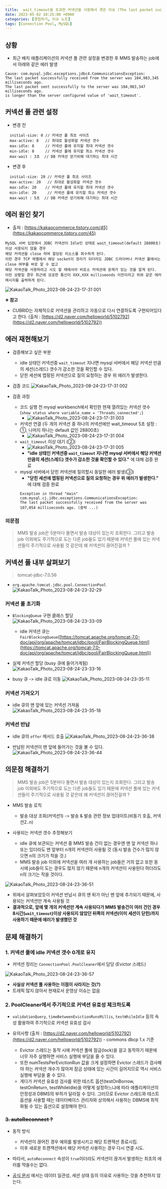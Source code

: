 ```yaml
---
title:  wait_timeout을 초과한 커넥션을 사용해서 겪은 이슈 (The last packet successfully received from the server was ... milliseconds ago)
date: 2023-05-02 10:25:00 +0900
categories: [경험하기, 이슈 노트]
tags: [Connection Pool, MySQL]
---
```


## 상황
- 최근 배치 애플리케이션의 커넥션 풀 관련 설정을 변경한 후 MMS 발송하는 job에서 아래와 같은 에러 발생
```
Cause: com.mysql.jdbc.exceptions.jdbc4.CommunicationsException:
The last packet successfully received from the server was 104,983,345 milliseconds ago.
The last packet sent successfully to the server was 104,983,347 milliseconds ago.
is longer than the server configured value of 'wait_timeout'.
```

## 커넥션 풀 관련 설정
- 변경 전
```
  initial-size: 0 // 커넥션 풀 최초 사이즈
  max-active: 8   // 최대로 활성화할 커넥션 갯수
  max-idle: 8     // 커넥션 풀에 유지할 최대 커넥션 갯수
  min-idle: 0     // 커넥션 풀에 유지할 최소 커넥션 갯수
  max-wait : 3초  // DB 커넥션 얻기위해 대기하는 최대 시간
```

- 변경 후
```
  initial-size: 20 // 커넥션 풀 최초 사이즈
  max-active: 20   // 최대로 활성화할 커넥션 갯수
  max-idle: 20    // 커넥션 풀에 유지할 최대 커넥션 갯수
  min-idle: 20     // 커넥션 풀에 유지할 최소 커넥션 갯수
  max-wait : 5초  // DB 커넥션 얻기위해 대기하는 최대 시간
```


## 에러 원인 찾기
- 출처 : [https://kakaocommerce.tistory.com/45](https://kakaocommerce.tistory.com/45)
```
MySQL 서버 입장에서 JDBC 커넥션이 Idle인 상태로 wait_timeout(default 28800초) 이상 사용되지 않을 경우
해당 커넥션을 close 하여 할당된 리소스를 회수하게 된다.
이런 경우 TCP 레벨에서 해당 socket이 정리가 되더라도 JDBC 드라이버나 커넥션 풀에서는 close 여부를 바로 알 수 없고
해당 커넥션을 사용하려고 시도 할 때에서야 비로소 커넥션에 문제가 있는 것을 알게 된다.
이런 상황일 경우 최근에 성공한 통신이 XXX,XXX milliseonds 이전이라고 위와 같은 에러 메시지를 출력하게 된다.
```

![KakaoTalk_Photo_2023-08-24-23-17-31 001](https://github.com/zz9z9/zz9z9.github.io/assets/64415489/2937d57c-88a2-412f-9c9b-b20a01a572e0)

**※ 참고**
- CUBRID는 자체적으로 커넥션을 관리하고 자동으로 다시 연결하도록 구현되어있다고 한다. (출처 : [https://d2.naver.com/helloworld/5102792](https://d2.naver.com/helloworld/5102792))

## 에러 재현해보기
- 검증해보고 싶은 부분
  - idle 상태인 커넥션중 `wait_timeout` 지나면 mysql 서버에서 해당 커넥션 만큼의 세션(스레드) 갯수가 감소한 것을 확인할 수 있다.
  - 닫힌 세션에 맵핑된 커넥션으로 질의 요청하는 경우 위 에러가 발생한다.

- 검증 코드
![KakaoTalk_Photo_2023-08-24-23-17-31 002](https://github.com/zz9z9/zz9z9.github.io/assets/64415489/52d4bdb0-3e90-45fe-bcbf-da0650a37f29)

- 검증 과정
  - 코드 실행 전 mysql workbench에서 확인한 현재 열려있는 커넥션 갯수 (`show status where variable_name = 'Threads_connected';`)
    - ![KakaoTalk_Photo_2023-08-24-23-17-31 003](https://github.com/zz9z9/zz9z9.github.io/assets/64415489/1f240e48-9337-4591-bf75-8ca3c5d82347)
  - 커넥션 연결 (두 개의 커넥션 중 하나의 커넥션에만 wait_timeout 5초 설정 : ①, 나머지 하나는 default 값인 28800초)
    - ![KakaoTalk_Photo_2023-08-24-23-17-31 004](https://github.com/zz9z9/zz9z9.github.io/assets/64415489/0bb4e418-3b84-4d5f-b2da-0df65e0fda18)
  - `wait_timeout` 이상 대기 (②)
    - ![KakaoTalk_Photo_2023-08-24-23-17-31 005](https://github.com/zz9z9/zz9z9.github.io/assets/64415489/72d4019d-0f25-4142-8374-dbfda759341e)
    - **"idle 상태인 커넥션중 `wait_timeout` 지나면 mysql 서버에서 해당 커넥션 만큼의 세션(스레드) 갯수가 감소한 것을 확인할 수 있다."** 에 대해 검증 완료
  - mysql 서버에서 닫힌 커넥션에 질의할시 동일한 에러 발생(③)
    - **"닫힌 세션에 맵핑된 커넥션으로 질의 요청하는 경우 위 에러가 발생한다."** 에 대해 검증 완료
    ```
    Exception in thread "main" com.mysql.cj.jdbc.exceptions.CommunicationsException:
    The last packet successfully received from the server was 107,054 milliseconds ago. (중략 ...)
    ```


### 의문점
> MMS 발송 job은 5분마다 돌면서 발송 대상이 있는지 조회한다. 그리고 발송 job 이외에도 주기적으로 도는 다른 job들도 있기 때문에 커넥션 풀에 있는 커넥션들이 주기적으로 사용될 것 같은데 왜 커넥션이 끊어진걸까 ?

## 커넥션 풀 내부 살펴보기
> tomcat-jdbc-7.0.56

- `org.apache.tomcat.jdbc.pool.ConnectionPool`
![KakaoTalk_Photo_2023-08-24-23-32-29](https://github.com/zz9z9/zz9z9.github.io/assets/64415489/09089ac7-c614-4733-bc85-39f3d738780a)

### 커넥션 풀 초기화
- `BlockingQueue` 구현 클래스 할당
![KakaoTalk_Photo_2023-08-24-23-33-09](https://github.com/zz9z9/zz9z9.github.io/assets/64415489/9c4a350b-cfb0-40b4-897e-9f40b5bdbd91)

  - idle 커넥션 큐는 `FairBlockingQueue`([https://tomcat.apache.org/tomcat-7.0-doc/api/org/apache/tomcat/jdbc/pool/FairBlockingQueue.html](https://tomcat.apache.org/tomcat-7.0-doc/api/org/apache/tomcat/jdbc/pool/FairBlockingQueue.html))

- 실제 커넥션 할당 (busy 큐에 들어가게됨)
![KakaoTalk_Photo_2023-08-24-23-33-16](https://github.com/zz9z9/zz9z9.github.io/assets/64415489/1bf3d3a1-aeb6-465b-89e8-50fcfdeef6df)

- busy 큐 -> idle 큐로 이동
![KakaoTalk_Photo_2023-08-24-23-35-11](https://github.com/zz9z9/zz9z9.github.io/assets/64415489/d5af625c-9eb8-4e60-9667-decf58ac630f)


### 커넥션 가져오기
- idle 큐의 맨 앞에 있는 커넥션 가져옴
![KakaoTalk_Photo_2023-08-24-23-35-18](https://github.com/zz9z9/zz9z9.github.io/assets/64415489/6b24ce08-018e-4dd4-9a62-6bd821462df2)


### 커넥션 반납
- idle 큐의 `offer` 메서드 호출
![KakaoTalk_Photo_2023-08-24-23-36-38](https://github.com/zz9z9/zz9z9.github.io/assets/64415489/83279d85-cf05-46ae-a3b7-fc2a0d137dbe)

- 반납된 커넥션이 맨 앞에 들어가는 것을 볼 수 있다.
![KakaoTalk_Photo_2023-08-24-23-36-44](https://github.com/zz9z9/zz9z9.github.io/assets/64415489/e7b9a2e7-59f7-4e6c-b759-5097e0ce67b8)

## 의문점 해결하기
> MMS 발송 job은 5분마다 돌면서 발송 대상이 있는지 조회한다. 그리고 발송 job 이외에도 주기적으로 도는 다른 job들도 있기 때문에 커넥션 풀에 있는 커넥션들이 주기적으로 사용될 것 같은데 왜 커넥션이 끊어진걸까 ?

- MMS 발송 로직
  - 발송 대상 조회(커넥션1) -> 발송 & 발송 관련 정보 업데이트(비동기 호출, 커넥션2..n)

- 사용되는 커넥션 갯수 추정해보기
  - idle 큐에 보관되는 커넥션 중 MMS 발송 건이 없는 경우엔 맨 앞 커넥션 하나 또는 있더라도 맨 앞부터 n개의 커넥션이 사용될 것 (동시 발송 건수가 많지 않으면 n의 크기가 작을 것.)
  - MMS 발송 job 이외에 커넥션을 여러 개 사용하는 job들은 거의 없고 또한 동시에 job들이 도는 경우도 많지 않기 때문에 n개의 커넥션이 사용된다 하더라도 n의 크기는 작을 것이다.

![KakaoTalk_Photo_2023-08-24-23-36-51](https://github.com/zz9z9/zz9z9.github.io/assets/64415489/59b7c5e9-fdc7-407d-b344-ebb374bb87e8)

- 위에서 살펴보았듯이 커넥션 반납시 큐의 맨 뒤가 아닌 맨 앞에 추가되기 때문에, 사용되는 커넥션만 계속 사용될 것
- **결과적으로, 앞에 몇 개의 커넥션만 계속 사용되다가 MMS 발송건이 여러 건인 경우 8시간(`wait_timeout`)이상 사용되지 않았던 뒤쪽의 커넥션(이미 세션이 닫힌)까지 사용하기 때문에 에러가 발생했던 것**

## 문제 해결하기

### 1. 커넥션 풀에 idle 커넥션 갯수 0개로 유지

- 커넥션 정리는 `ConnectionPool.PoolCleaner`에서 담당 (Evictor 스레드)

![KakaoTalk_Photo_2023-08-24-23-36-57](https://github.com/zz9z9/zz9z9.github.io/assets/64415489/7f763431-c90d-4ef1-a3fd-f97effcc78cf)

- **사실상 커넥션 풀 사용하는 이점이 사라지는 것(?)**
- 트래픽 많지 않아서 현재로서 운영상 이슈는 없음


### 2. PoolCleaner에서 주기적으로 커넥션 유효성 체크하도록
- `validationQuery`, `timeBetweenEvictionRunsMillis`, `testWhileIdle` 등의 속성 활용하여 주기적으로 커넥션 유효성 검사

- 유의사항 (출처 : [https://d2.naver.com/helloworld/5102792](https://d2.naver.com/helloworld/5102792)) - commons dbcp 1.x 기준
  - Evictor 스레드는 동작 시에 커넥션 풀에 잠금(lock)을 걸고 동작하기 때문에 너무 자주 실행하면 서비스 실행에 부담을 줄 수 있다.
  - 또한 numTestsPerEvictionRun 값을 크게 설정하면 Evictor 스레드가 검사해야 하는 커넥션 개수가 많아져 잠금 상태에 있는 시간이 길어지므로 역시 서비스 실행에 부담을 줄 수 있다.
  - 게다가 커넥션 유효성 검사를 위한 테스트 옵션(testOnBorrow, testOnReturn, testWhileIdle)을 어떻게 설정하느냐에 따라 애플리케이션의 안정성과 DBMS의 부하가 달라질 수 있다. 그러므로 Evictor 스레드와 테스트 옵션을 사용할 때는 데이터베이스 관리자와 상의해서 사용하는 DBMS에 최적화될 수 있는 옵션으로 설정해야 한다.


### ~~3. autoReconnect ?~~

- 동작 방식
  - 커넥션이 끊어진 경우 예외를 발생시키고 해당 트랜잭션 종료시킴.
  - 이후 새로운 트랜잭션에서 해당 커넥션 사용하는 경우 다시 연결 시도.
- 따라서, `autoReconnect` 속성이 `true`이더라도 커넥션이 끊겨서 발생하는 최초의 에러를 막을수는 없다.

- [공식 문서](https://dev.mysql.com/doc/connector-j/8.0/en/connector-j-connp-props-high-availability-and-clustering.html#cj-conn-prop_autoReconnect) 에서는 데이터 일관성, 세션 상태 등의 이유로 사용하는 것을 추천하지 않는다.

